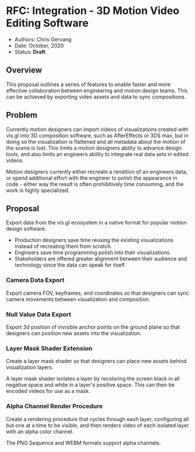 # RFC: Integration - 3D Motion Video Editing Software

* Authors: Chris Gervang
* Date: October, 2020
* Status: **Draft**

## Overview

This proposal outlines a series of features to enable faster and more effective collaboration between engineering and motion design teams. This can be achieved by exporting video assets and data to sync compositions.

## Problem

Currently motion designers can import videos of visualizations created with vis.gl into 3D composition software, such as AfterEffects or 3DS max, but in doing so the visualization is flattened and all metadata about the motion of the scene is lost. This limits a motion designers ability to advance design tools, and also limits an engineers ability to integrate real data sets in edited videos.

Motion designers currently either recreate a rendition of an engineers data, or spend additional effort with the engineer to polish the appearance in code - either way the result is often prohibitively time consuming, and the work is highly specialized.

## Proposal

Export data from the vis.gl ecosystem in a native format for popular motion design software.

- Production designers save time reusing the existing visualizations instead of recreating them from scratch.
- Engineers save time programming polish into their visualizations.
- Stakeholders are offered greater alignment between their audience and technology since the data can speak for itself.

### Camera Data Export

Export camera FOV, keyframes, and coordinates so that designers can sync camera movements between visualization and composition.

### Null Value Data Export

Export 3d position of invisible anchor points on the ground plane so that designers can position new assets into the visualization.

### Layer Mask Shader Extension

Create a layer mask shader so that designers can place new assets behind visualization layers.

A layer mask shader isolates a layer by recoloring the screen black in all negative space and white in a layer's positive space. This can then be encoded videos for use as a mask.

### Alpha Channel Render Procedure

Create a rendering procedure that cycles through each layer, configuring all but one at a time to be visible, and then renders video of each isolated layer with an alpha color channel.

The PNG Sequence and WEBM formats support alpha channels.

